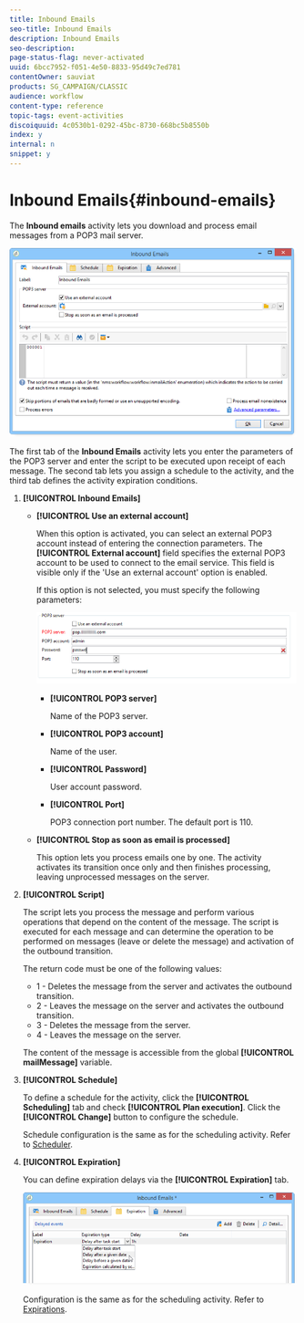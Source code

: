 ```yaml
---
title: Inbound Emails
seo-title: Inbound Emails
description: Inbound Emails
seo-description: 
page-status-flag: never-activated
uuid: 6bcc7952-f051-4e50-8833-95d49c7ed781
contentOwner: sauviat
products: SG_CAMPAIGN/CLASSIC
audience: workflow
content-type: reference
topic-tags: event-activities
discoiquuid: 4c0530b1-0292-45bc-8730-668bc5b8550b
index: y
internal: n
snippet: y
---
```


# Inbound Emails{#inbound-emails}

The **Inbound emails** activity lets you download and process email messages from a POP3 mail server.

![](assets/email_rec_edit_1.png)

The first tab of the **Inbound Emails** activity lets you enter the parameters of the POP3 server and enter the script to be executed upon receipt of each message. The second tab lets you assign a schedule to the activity, and the third tab defines the activity expiration conditions.

1. **[!UICONTROL Inbound Emails]**

    * **[!UICONTROL Use an external account]**

      When this option is activated, you can select an external POP3 account instead of entering the connection parameters. The **[!UICONTROL External account]** field specifies the external POP3 account to be used to connect to the email service. This field is visible only if the 'Use an external account' option is enabled.

      If this option is not selected, you must specify the following parameters:
    
      ![](assets/email_rec_edit_1b.png)

        * **[!UICONTROL POP3 server]**

          Name of the POP3 server.
        
        * **[!UICONTROL POP3 account]**

          Name of the user.
        
        * **[!UICONTROL Password]**

          User account password.
        
        * **[!UICONTROL Port]**

          POP3 connection port number. The default port is 110.

    * **[!UICONTROL Stop as soon as email is processed]**

      This option lets you process emails one by one. The activity activates its transition once only and then finishes processing, leaving unprocessed messages on the server.

1. **[!UICONTROL Script]**

   The script lets you process the message and perform various operations that depend on the content of the message. The script is executed for each message and can determine the operation to be performed on messages (leave or delete the message) and activation of the outbound transition.

   The return code must be one of the following values:

    * 1 - Deletes the message from the server and activates the outbound transition.
    * 2 - Leaves the message on the server and activates the outbound transition.
    * 3 - Deletes the message from the server.
    * 4 - Leaves the message on the server.

   The content of the message is accessible from the global **[!UICONTROL mailMessage]** variable.

1. **[!UICONTROL Schedule]**

   To define a schedule for the activity, click the **[!UICONTROL Scheduling]** tab and check **[!UICONTROL Plan execution]**. Click the **[!UICONTROL Change]** button to configure the schedule.

   Schedule configuration is the same as for the scheduling activity. Refer to [Scheduler](../../workflow/using/scheduler.md).

1. **[!UICONTROL Expiration]**

   You can define expiration delays via the **[!UICONTROL Expiration]** tab.

   ![](assets/email_rec_edit_3.png)

   Configuration is the same as for the scheduling activity. Refer to [Expirations](../../workflow/using/defining-approval.md).

